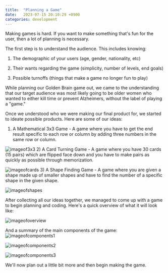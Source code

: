```yaml
---
title:  "Planning a Game"
date:   2023-07-15 20:10:29 +0900
categories: development
---
```


Making games is hard. If you want to make something that's fun for the user, then a lot of planning is necessary.

The first step is to understand the audience. This includes knowing:

1. The demographic of your users (age, gender, nationality, etc)

2. Their wants regarding the game (simplicity, number of levels, end goals)

3. Possible turnoffs (things that make a game no longer fun to play)

While planning our Golden Brain game out, we came to the understanding that our target audience was most likely going to be older women who wanted to either kill time or prevent Alzheimers, without the label of playing a "game."

Once we understood who we were making our final product for, we started to ideate possible products. Here are some of our ideas:

1) A Mathematical 3x3 Game - A game where you have to get the end result specific to each row or column by adding three numbers in the same row or column.

![imageof3x3](https://res.cloudinary.com/dw2lty0io/image/upload/v1689643192/3x3_o1insf.png)
2) A Card Turning Game - A game where you have 30 cards (15 pairs) which are flipped face down and you have to make pairs as quickly as possible through memorization.

![imageofcards](https://res.cloudinary.com/dw2lty0io/image/upload/v1689643192/cards_ajm2xq.png)
3) A Shape Finding Game - A game where you are given a shape made up of smaller shapes and have to find the number of a specific shape in the given shape.

![imageofshapes](https://res.cloudinary.com/dw2lty0io/image/upload/v1689643192/shapes_qrk4a5.png)

After collecting all our ideas together, we managed to come up with a game to begin planning and coding. Here's a quick overview of what it will look like:

![imageofoverview](https://res.cloudinary.com/dw2lty0io/image/upload/v1689643782/Screenshot_4_ywimz3.png)

And a summary of the main components of the game:
![imageofcomponents1](https://res.cloudinary.com/dw2lty0io/image/upload/v1689643780/1_idf86t.png)

![imageofcomponents2](https://res.cloudinary.com/dw2lty0io/image/upload/v1689643780/2_jmqrxb.png)

![imageofcomponents3](https://res.cloudinary.com/dw2lty0io/image/upload/v1689643780/3_n5v6w2.png)

We'll now plan out a little bit more and then begin making the game.
